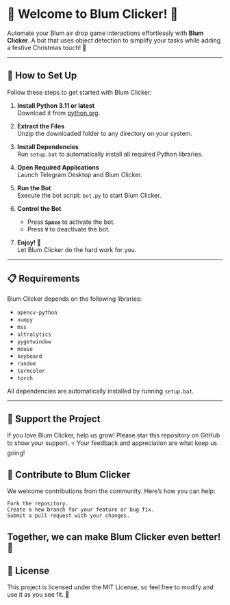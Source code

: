# 🎄 Welcome to Blum Clicker! 🎄

Automate your Blum air drop game interactions effortlessly with **Blum Clicker**. A bot that uses object detection to simplify your tasks while adding a festive Christmas touch! 🎅

---

## 🔧 How to Set Up

Follow these steps to get started with Blum Clicker:

1. **Install Python 3.11 or latest**  
   Download it from [python.org](https://www.python.org/).

2. **Extract the Files**  
   Unzip the downloaded folder to any directory on your system.

3. **Install Dependencies**  
   Run `setup.bat` to automatically install all required Python libraries.

4. **Open Required Applications**  
   Launch Telegram Desktop and Blum Clicker.

5. **Run the Bot**  
   Execute the bot script: `bot.py` to start Blum Clicker.

6. **Control the Bot**  
   - Press **`Space`** to activate the bot.
   - Press **`V`** to deactivate the bot.

7. **Enjoy! 🎉**  
   Let Blum Clicker do the hard work for you.

---

## 📋 Requirements

Blum Clicker depends on the following libraries:

- `opencv-python` 
- `numpy` 
- `mss` 
- `ultralytics` 
- `pygetwindow` 
- `mouse` 
- `keyboard` 
- `random`  
- `termcolor`  
- `torch`  

All dependencies are automatically installed by running `setup.bat`.

---
## 🌟 Support the Project

If you love Blum Clicker, help us grow!
Please star this repository on GitHub to show your support. ⭐
Your feedback and appreciation are what keep us going!

## 🤝 Contribute to Blum Clicker

We welcome contributions from the community. Here’s how you can help:

    Fork the repository.
    Create a new branch for your feature or bug fix.
    Submit a pull request with your changes.

## Together, we can make Blum Clicker even better! 💪

## 📄 License

This project is licensed under the MIT License, so feel free to modify and use it as you see fit. 🎉

